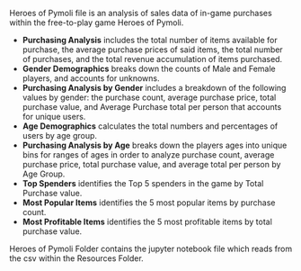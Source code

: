
<p>Heroes of Pymoli file is an analysis of sales data of in-game purchases
within the free-to-play game Heroes of Pymoli.<p /> 
<ul>
<li><b>Purchasing Analysis</b> includes the total number of items available for purchase, the average 
purchase prices of said items, the total number of purchases, and the total revenue accumulation of items purchased. 
<li><b>Gender Demographics</b> breaks down the counts of Male and Female players, and accounts for unknowns.
<li><b>Purchasing Analysis by Gender</b> includes a breakdown of the following values by gender: the purchase count,
average purchase price, total purchase value, and Average Purchase total per person that accounts for unique users.
<li><b>Age Demographics</b> calculates the total numbers and percentages of users by age group. 
<li><b>Purchasing Analysis by Age</b> breaks down the players ages into unique bins for ranges of ages in order to 
analyze purchase count, average purchase price, total purchase value, and average total per person by Age Group. 
<li><b>Top Spenders</b> identifies the Top 5 spenders in the game by Total Purchase value. 
<li><b>Most Popular Items</b> identifies the 5 most popular items by purchase count. 
<li><b>Most Profitable Items</b> identifies the 5 most profitable items by total purchase value.
</ul>

Heroes of Pymoli Folder contains the jupyter notebook file which reads from the csv within the Resources Folder. 

